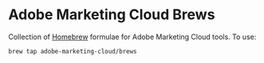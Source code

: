 Adobe Marketing Cloud Brews
===========================

Collection of [Homebrew](http://brew.sh) formulae for Adobe Marketing Cloud tools. To use:
```
brew tap adobe-marketing-cloud/brews
```
